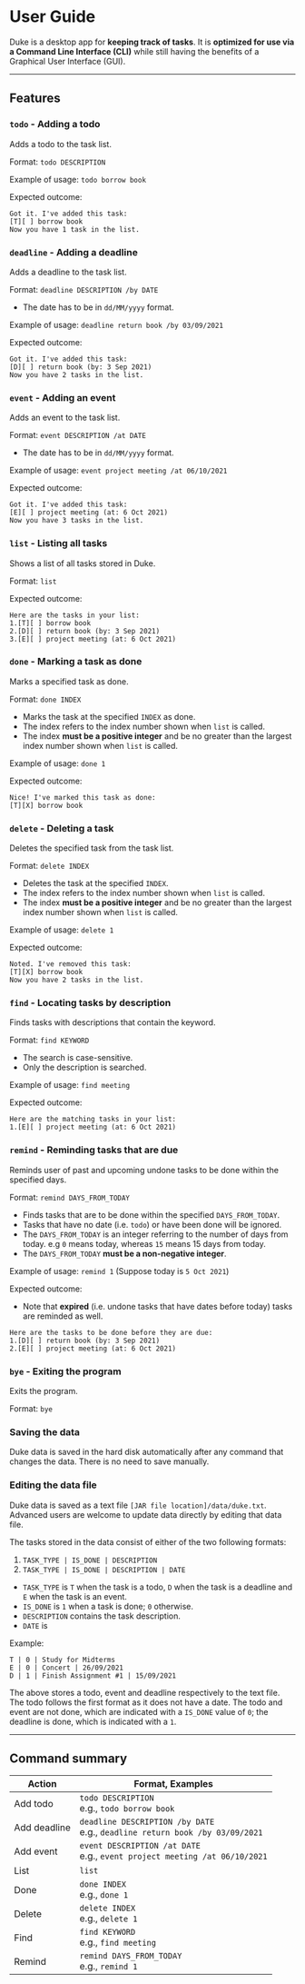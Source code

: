 # User Guide

Duke is a desktop app for **keeping track of tasks**. It is **optimized for use via a Command Line Interface (CLI)** while still having the benefits of a Graphical User Interface (GUI). 

<hr>

## Features

### `todo` - Adding a todo

Adds a todo to the task list.

Format: `todo DESCRIPTION`

Example of usage: `todo borrow book`

Expected outcome:

```
Got it. I've added this task:
[T][ ] borrow book
Now you have 1 task in the list.
```

### `deadline` - Adding a deadline

Adds a deadline to the task list.

Format: `deadline DESCRIPTION /by DATE`
- The date has to be in `dd/MM/yyyy` format.

Example of usage: `deadline return book /by 03/09/2021` 

Expected outcome:

```
Got it. I've added this task:
[D][ ] return book (by: 3 Sep 2021)
Now you have 2 tasks in the list.
```

### `event` - Adding an event

Adds an event to the task list.

Format: `event DESCRIPTION /at DATE`
- The date has to be in `dd/MM/yyyy` format.

Example of usage: `event project meeting /at 06/10/2021`

Expected outcome:

```
Got it. I've added this task:
[E][ ] project meeting (at: 6 Oct 2021)
Now you have 3 tasks in the list.
```

### `list` - Listing all tasks

Shows a list of all tasks stored in Duke.

Format: `list`

Expected outcome:

```
Here are the tasks in your list:
1.[T][ ] borrow book
2.[D][ ] return book (by: 3 Sep 2021)
3.[E][ ] project meeting (at: 6 Oct 2021)
```

### `done` - Marking a task as done

Marks a specified task as done.

Format: `done INDEX`
- Marks the task at the specified `INDEX` as done.
- The index refers to the index number shown when `list` is called.
- The index **must be a positive integer** and be no greater than the largest index number shown when `list` is called.

Example of usage: `done 1`

Expected outcome:

```
Nice! I've marked this task as done:
[T][X] borrow book
```

### `delete` - Deleting a task

Deletes the specified task from the task list.

Format: `delete INDEX`

- Deletes the task at the specified `INDEX`.
- The index refers to the index number shown when `list` is called.
- The index **must be a positive integer** and be no greater than the largest index number shown when `list` is called.

Example of usage: `delete 1`

Expected outcome:

```
Noted. I've removed this task:
[T][X] borrow book
Now you have 2 tasks in the list.
```

### `find` - Locating tasks by description

Finds tasks with descriptions that contain the keyword.

Format: `find KEYWORD`
- The search is case-sensitive.
- Only the description is searched.

Example of usage: `find meeting`

Expected outcome:

```
Here are the matching tasks in your list:
1.[E][ ] project meeting (at: 6 Oct 2021)
```

### `remind` - Reminding tasks that are due

Reminds user of past and upcoming undone tasks to be done within the specified days.

Format: `remind DAYS_FROM_TODAY`
- Finds tasks that are to be done within the specified `DAYS_FROM_TODAY`.
- Tasks that have no date (i.e. `todo`) or have been done will be ignored.
- The `DAYS_FROM_TODAY` is an integer referring to the number of days from today. e.g `0` means today, whereas `15` means 15 days from today.
- The `DAYS_FROM_TODAY` **must be a non-negative integer**.

Example of usage: `remind 1` (Suppose today is `5 Oct 2021`)

Expected outcome:

- Note that **expired** (i.e. undone tasks that have dates before today) tasks are reminded as well.

```
Here are the tasks to be done before they are due:
1.[D][ ] return book (by: 3 Sep 2021)
2.[E][ ] project meeting (at: 6 Oct 2021)
```

### `bye` - Exiting the program

Exits the program.

Format: `bye`

### Saving the data

Duke data is saved in the hard disk automatically after any command that changes the data. There is no need to save manually.

### Editing the data file

Duke data is saved as a text file `[JAR file location]/data/duke.txt`. Advanced users are welcome to update data directly by editing that data file.

The tasks stored in the data consist of either of the two following formats: 
1. `TASK_TYPE | IS_DONE | DESCRIPTION`
2. `TASK_TYPE | IS_DONE | DESCRIPTION | DATE`
- `TASK_TYPE` is `T` when the task is a todo, `D` when the task is a deadline and `E` when the task is an event.
- `IS_DONE` is `1` when a task is done; `0` otherwise.
- `DESCRIPTION` contains the task description.
- `DATE` is 

Example:
```
T | 0 | Study for Midterms
E | 0 | Concert | 26/09/2021
D | 1 | Finish Assignment #1 | 15/09/2021
```
The above stores a todo, event and deadline respectively to the text file. The todo follows the first format as it does not have a date. The todo and event are not done, which are indicated with a `IS_DONE` value of `0`; the deadline is done, which is indicated with a `1`. 

<hr>

## Command summary

| Action       | Format, Examples |
| ------------ | ---------------- |
| Add todo     | `todo DESCRIPTION` <br> e.g., `todo borrow book` |
| Add deadline | `deadline DESCRIPTION /by DATE` <br> e.g., `deadline return book /by 03/09/2021` |
| Add event    | `event DESCRIPTION /at DATE` <br> e.g., `event project meeting /at 06/10/2021` |
| List         | `list` |
| Done         | `done INDEX` <br> e.g., `done 1` |
| Delete       | `delete INDEX` <br> e.g., `delete 1` |
| Find         | `find KEYWORD` <br> e.g., `find meeting` |
| Remind       | `remind DAYS_FROM_TODAY` <br> e.g., `remind 1` |
